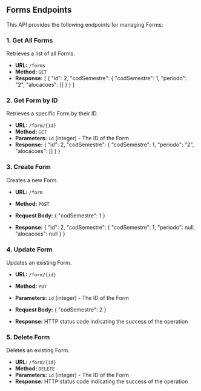 ## Forms Endpoints

This API provides the following endpoints for managing Forms:

### 1. Get All Forms

Retrieves a list of all Forms.

- **URL:** `/forms`
- **Method:** `GET`
- **Response:** 
[
  {
    "id": 2,
    "codSemestre": {
      "codSemestre": 1,
      "periodo": "2",
      "alocacoes": []
    }
  }
]


### 2. Get Form by ID

Retrieves a specific Form by their ID.

- **URL:** `/form/{id}`
- **Method:** `GET`
- **Parameters:** `id` (integer) - The ID of the Form
- **Response:** 
{
  "id": 2,
  "codSemestre": {
    "codSemestre": 1,
    "periodo": "2",
    "alocacoes": []
  }
}


### 3. Create Form

Creates a new Form.

- **URL:** `/form`
- **Method:** `POST`
- **Request Body:** 
{
  "codSemestre": 1
}

- **Response:** 
{
  "id": 2,
  "codSemestre": {
    "codSemestre": 1,
    "periodo": null,
    "alocacoes": null
  }
}


### 4. Update Form

Updates an existing Form.

- **URL:** `/form/{id}`
- **Method:** `PUT`
- **Parameters:** `id` (integer) - The ID of the Form
- **Request Body:** 
{
  "codSemestre": 2
}

- **Response:** HTTP status code indicating the success of the operation

### 5. Delete Form

Deletes an existing Form.

- **URL:** `/form/{id}`
- **Method:** `DELETE`
- **Parameters:** `id` (integer) - The ID of the Form
- **Response:** HTTP status code indicating the success of the operation

